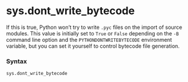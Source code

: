 # sys.dont_write_bytecode

If this is true, Python won’t try to write `.pyc` files on the import of source modules. This value is initially set to `True` or `False` depending on the `-B` command line option and the `PYTHONDONTWRITEBYTECODE` environment variable, but you can set it yourself to control bytecode file generation.

### Syntax

```python
sys.dont_write_bytecode
```